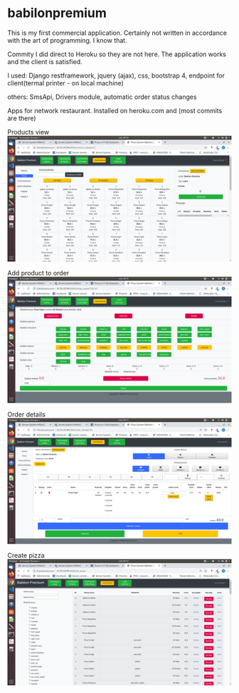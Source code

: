 # babilonpremium
This is my first commercial application. Certainly not written in accordance with the art of programming. I know that.

Commity I did direct to Heroku so they are not here. The application works and the client is satisfied.

I used:
Django restframework, jquery (ajax), css, bootstrap 4, endpoint for client(termal printer - on local machine)

others: SmsApi, Drivers module, automatic order status changes

Apps for network restaurant. Installed on heroku.com and (most commits are there)


Products view
![alt text](https://raw.githubusercontent.com/KennyDaktyl/babilonpremium/master/staticfiles/ps1.png)

Add product to order
![alt text](https://raw.githubusercontent.com/KennyDaktyl/babilonpremium/master/staticfiles/ps2.png)

Order details
![alt text](https://raw.githubusercontent.com/KennyDaktyl/babilonpremium/master/staticfiles/ps3.png)

Create pizza
![alt text](https://raw.githubusercontent.com/KennyDaktyl/babilonpremium/master/staticfiles/ps4.png)
